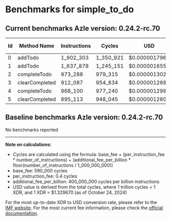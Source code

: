 # Benchmarks for simple_to_do

## Current benchmarks Azle version: 0.24.2-rc.70

| Id  | Method Name    | Instructions | Cycles    | USD           | USD/Million Calls |
| --- | -------------- | ------------ | --------- | ------------- | ----------------- |
| 0   | addTodo        | 1_902_303    | 1_350_921 | $0.0000017963 | $1.79             |
| 1   | addTodo        | 1_637_878    | 1_245_151 | $0.0000016556 | $1.65             |
| 2   | completeTodo   | 973_288      | 979_315   | $0.0000013022 | $1.30             |
| 3   | clearCompleted | 912_087      | 954_834   | $0.0000012696 | $1.26             |
| 4   | completeTodo   | 968_100      | 977_240   | $0.0000012994 | $1.29             |
| 5   | clearCompleted | 895_113      | 948_045   | $0.0000012606 | $1.26             |

## Baseline benchmarks Azle version: 0.24.2-rc.70

No benchmarks reported

---

**Note on calculations:**

-   Cycles are calculated using the formula: base_fee + (per_instruction_fee \* number_of_instructions) + (additional_fee_per_billion \* floor(number_of_instructions / 1_000_000_000))
-   base_fee: 590_000 cycles
-   per_instruction_fee: 0.4 cycles
-   additional_fee_per_billion: 400_000_000 cycles per billion instructions
-   USD value is derived from the total cycles, where 1 trillion cycles = 1 XDR, and 1 XDR = $1.329670 (as of October 24, 2024)

For the most up-to-date XDR to USD conversion rate, please refer to the [IMF website](https://www.imf.org/external/np/fin/data/rms_sdrv.aspx).
For the most current fee information, please check the [official documentation](https://internetcomputer.org/docs/current/developer-docs/gas-cost#execution).
